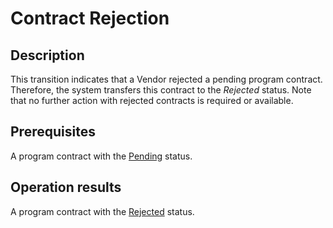 # Contract Rejection
## Description
This transition indicates that a Vendor rejected a pending program contract. Therefore, the system transfers this contract to the *Rejected* status. Note that no further action with rejected contracts is required or available. 
## Prerequisites
A program contract with the [Pending](s-a-pending.html) status.
## Operation results
A program contract with the [Rejected](s-c-rejected.html) status.
